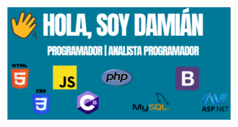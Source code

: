 <img src="https://github.com/Damian-Daporta/Damian-Daporta/blob/main/IMAGEN%20DE%20PORTADA%20(1)%20(2).png">

